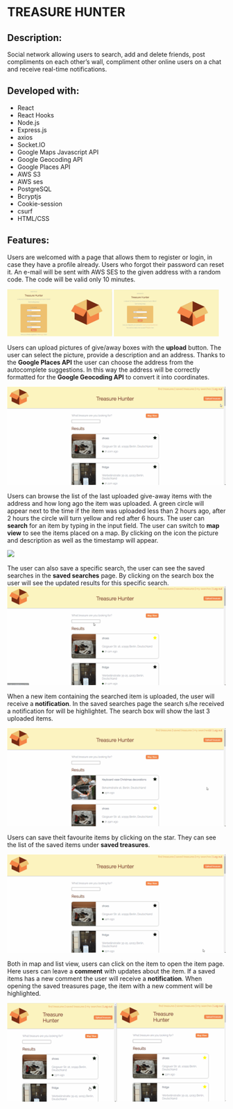 # TREASURE HUNTER

## Description:

Social network allowing users to search, add and delete friends, post compliments on each other’s wall, compliment other online users on a chat and receive real-time notifications.

## Developed with:

-   React
-   React Hooks
-   Node.js
-   Express.js
-   axios
-   Socket.IO
-   Google Maps Javascript API
-   Google Geocoding API
-   Google Places API
-   AWS S3
-   AWS ses
-   PostgreSQL
-   Bcryptjs
-   Cookie-session
-   csurf
-   HTML/CSS

## Features:

Users are welcomed with a page that allows them to register or login, in case they have a profile already.
Users who forgot their password can reset it. An e-mail will be sent with AWS SES to the given address with a random code. The code will be valid only 10 minutes.

<img src='./public/readme/registration.JPG' width="48%" />
<img src='./public/readme/login.JPG' width="48%" />

Users can upload pictures of give/away boxes with the **upload** button. The user can select the picture, provide a description and an address. Thanks to the **Google Places API** the user can choose the address from the autocomplete suggestions. In this way the address will be correctly formatted for the **Google Geocoding API** to convert it into coordinates.

<img src='./public/readme/upload.gif' />

Users can browse the list of the last uploaded give-away items with the address and how long ago the item was uploaded. A green circle will appear next to the time if the item was uploaded less than 2 hours ago, after 2 hours the circle will turn yellow and red after 6 hours.
The user can **search** for an item by typing in the input field.
The user can switch to **map view** to see the items placed on a map. By clicking on the icon the picture and description as well as the timestamp will appear.

<img src='./public/readme/search.gif' />

The user can also save a specific search, the user can see the saved searches in the **saved searches** page. By clicking on the search box the user will see the updated results for this specific search.
<img src='./public/readme/savedsearches.gif'/>

When a new item containing the searched item is uploaded, the user will receive a **notification**. In the saved searches page the search s/he received a notification for will be highlightet. The search box will show the last 3 uploaded items.

<img src='./public/readme/searchesnotification.gif'/>

Users can save theit favourite items by clicking on the star. They can see the list of the saved items under **saved treasures**.

<img src='./public/readme/saveditems.gif' />

Both in map and list view, users can click on the item to open the item page. Here users can leave a **comment** with updates about the item. If a saved items has a new comment the user will receive a **notification**. When opening the saved treasures page, the item with a new comment will be highlighted.

<img src='./public/readme/comments.gif' />
